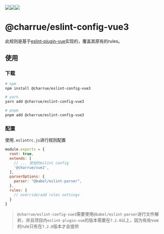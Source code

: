 ![](https://img.shields.io/npm/v/@charrue/eslint-config-vue3.svg)![](https://img.shields.io/npm/dt/@charrue/eslint-config-vue3.svg)![](https://img.shields.io/npm/l/express.svg)


# @charrue/eslint-config-vue3

此规则是基于[eslint-plugin-vue](https://github.com/vuejs/eslint-plugin-vue)实现的，覆盖其原有的rules。


## 使用

### 下载

```bash
# npm
npm install @charrue/eslint-config-vue3

# yarn
yarn add @charrue/eslint-config-vue3

# pnpm
pnpm add @charrue/eslint-config-vue3
```



### 配置


使用`.eslintrc.js`进行规则配置
```js
module.exports = {
  root: true,
  extends: [
    // ... 其他的eslint config
    '@charrue/vue2',
  ],
  parserOptions: {
    parser: "@babel/eslint-parser",
  },
  rules: {
    // override/add rules settings
  }
}
```
> `@charrue/eslint-config-vue3`需要使用`@babel/eslint-parser`进行文件解析，并且项目内`eslint-plugin-vue`的版本需要在`7.2.0`以上，因为有些vue的rule只有在`7.2.0`版本才会提供

